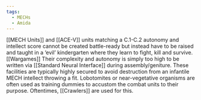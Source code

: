 ```yaml
---
tags:
  - MECHs
  - Amida
---
```

[[MECH Units]] and [[ACE-V]] units matching a C.1-C.2 autonomy and intellect score cannot be created battle-ready but instead have to be raised and taught in a ‘evil’ kindergarten where they learn to fight, kill and survive. 
[[Wargames]]
Their complexity and autonomy is simply too high to be written via [[Standard Neural Interface]] during assembly/geniture. 
These facilities are typically highly secured to avoid destruction from an infantile MECH intellect throwing a fit. 
Lobotomites or near-vegetative organisms are often used as training dummies to accustom the combat units to their purpose. Oftentimes, [[Crawlers]] are used for this. 